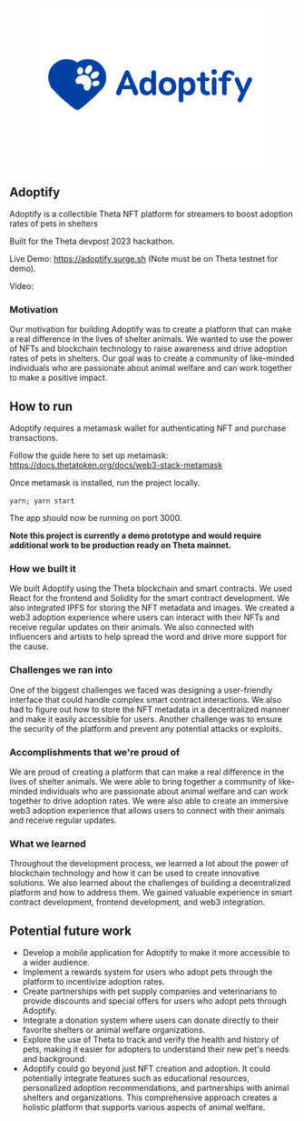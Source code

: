 <p align='center'>
    <img src="./img/logo_3_2.png" width=400 />
</p>

Adoptify
---


Adoptify is a collectible Theta NFT platform for streamers to boost adoption rates of pets in shelters

Built for the Theta devpost 2023 hackathon.

Live Demo: https://adoptify.surge.sh (Note must be on Theta testnet for demo).


Video:

### Motivation
Our motivation for building Adoptify was to create a platform that can make a real difference in the lives of shelter animals. We wanted to use the power of NFTs and blockchain technology to raise awareness and drive adoption rates of pets in shelters. Our goal was to create a community of like-minded individuals who are passionate about animal welfare and can work together to make a positive impact.


## How to run

Adoptify requires a metamask wallet for authenticating NFT and purchase transactions.

Follow the guide here to set up metamask:
https://docs.thetatoken.org/docs/web3-stack-metamask

Once metamask is installed, run the project locally.

`yarn; yarn start`

The app should now be running on port 3000.

<b>Note this project is currently a demo prototype and would require additional work to be production ready on Theta mainnet.</b>

### How we built it
We built Adoptify using the Theta blockchain and smart contracts. We used React for the frontend and Solidity for the smart contract development. We also integrated IPFS for storing the NFT metadata and images. We created a web3 adoption experience where users can interact with their NFTs and receive regular updates on their animals. We also connected with influencers and artists to help spread the word and drive more support for the cause.

### Challenges we ran into
One of the biggest challenges we faced was designing a user-friendly interface that could handle complex smart contract interactions. We also had to figure out how to store the NFT metadata in a decentralized manner and make it easily accessible for users. Another challenge was to ensure the security of the platform and prevent any potential attacks or exploits.

### Accomplishments that we're proud of
We are proud of creating a platform that can make a real difference in the lives of shelter animals. We were able to bring together a community of like-minded individuals who are passionate about animal welfare and can work together to drive adoption rates. We were also able to create an immersive web3 adoption experience that allows users to connect with their animals and receive regular updates.

### What we learned
Throughout the development process, we learned a lot about the power of blockchain technology and how it can be used to create innovative solutions. We also learned about the challenges of building a decentralized platform and how to address them. We gained valuable experience in smart contract development, frontend development, and web3 integration.

<!-- ## Demo flow written example
See `./assets/demo.txt` -->

## Potential future work
* Develop a mobile application for Adoptify to make it more accessible to a wider audience.
* Implement a rewards system for users who adopt pets through the platform to incentivize adoption rates.
* Create partnerships with pet supply companies and veterinarians to provide discounts and special offers for users who adopt pets through Adoptify.
* Integrate a donation system where users can donate directly to their favorite shelters or animal welfare organizations.
* Explore the use of Theta to track and verify the health and history of pets, making it easier for adopters to understand their new pet's needs and background.
* Adoptify could go beyond just NFT creation and adoption. It could potentially integrate features such as educational resources, personalized adoption recommendations, and partnerships with animal shelters and organizations. This comprehensive approach creates a holistic platform that supports various aspects of animal welfare.